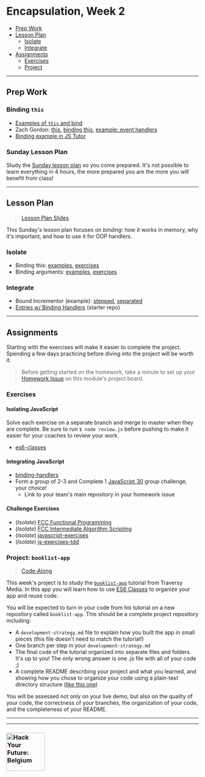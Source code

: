 # Encapsulation, Week 2

* [Prep Work](#prep-work)
* [Lesson Plan](#lesson-plan)
  * [Isolate](#isolate)
  * [Integrate](#integrate)
* [Assignments](#assignments)
  * [Exercises](#exercises)
  * [Project](#project)

---

## Prep Work

### Binding `this`

* [Examples of `this` and bind](https://www.youtube.com/watch?v=PIkA60I0dKU)
* Zach Gordon: [this](https://www.youtube.com/watch?v=2qMKjWf1KdE), [binding this](https://www.youtube.com/watch?v=73aAyap_88w), [example: event handlers](https://www.youtube.com/watch?v=sxRnmKldiBs)
* [Binding example in JS Tutor](http://www.pythontutor.com/javascript.html#code=function%20returnThis%28%29%20%7B%0A%20%20return%20this%3B%0A%7D%0Aconst%20demo0%20%3D%20returnThis%28%29%3B%0A%0Aconst%20obj1%20%3D%20%7B%0A%20%20id%3A%201,%0A%20%20returnThis%0A%7D%3B%0Aconst%20demo1%20%3D%20obj1.returnThis%28%29%3B%0A%0Aconst%20obj2%20%3D%20%7B%20id%3A%202%20%7D%3B%0Aconst%20boundToObj2%20%3D%20returnThis.bind%28obj2%29%3B%0Aconst%20demo2%20%3D%20boundToObj2%28%29%3B%0A%0Aconst%20boundToLiteral%20%3D%20returnThis.bind%28%7B%20id%3A%203%20%7D%29%3B%0Aconst%20demo3%20%3D%20boundToLiteral%28%29%3B&curInstr=0&mode=display&origin=opt-frontend.js&py=js&rawInputLstJSON=%5B%5D)

### Sunday Lesson Plan

Study the [Sunday lesson plan](https://hackyourfuture.be/encapsulation/week-2) so you come prepared. It's not possible to learn everything in 4 hours, the more prepared you are the more you will benefit from class!

---

## Lesson Plan

> [Lesson Plan Slides](https://hackyourfuture.be/encapsulation/week-2)

This Sunday's lesson plan focuses on _binding_: how it works in memory, why it's important, and how to use it for OOP handlers.

### Isolate

* Binding this: [examples](../javascripting/binding-this-examples/REVIEW.md), [exercises](../javascripting/binding-this-exercises/REVIEW.md)
* Binding arguments: [examples](../javascripting/binding-arguments-examples/REVIEW.md), [exercises](../javascripting/binding-arguments-exercises/REVIEW.md)

### Integrate

* Bound Incrementor (example): [stepped](../example-projects/bound-incrementor-stepped), [separated](../example-projects/bound-incrementor-separated)
* [Entries w/ Binding Handlers](https://github.com/hackyourfuturebelgium/entries-binding-handlers) (starter repo)

---

## Assignments

Starting with the exercises will make it easier to complete the project.  Spending a few days practicing before diving into the project will be worth it.

> Before getting started on the homework, take a minute to set up your [Homework Issue](https://github.com/HackYourFutureBelgium/homework-submission#homework-issues) on this module's project board.

### Exercises

#### Isolating JavaScript

Solve each exercise on a separate branch and merge to master when they are complete.  Be sure to run `$ node review.js` before pushing to make it easier for your coaches to review your work.

* [es6-classes](https://github.com/hackyourfuturebelgium/es6-classes)

#### Integrating JavaScript

* [binding-handlers](https://github.com/hackyourfuturebelgium/binding-handlers)
* Form a group of 2-3 and Complete 1 [JavaScript 30](https://github.com/hackyourfuturebelgium/javascript-30) group challenge, your choice!
  * Link to your team's main repository in your homework issue

#### Challenge Exercises

* (_Isolate_) [FCC Functional Programming](https://www.freecodecamp.org/learn/javascript-algorithms-and-data-structures/functional-programming/)
* (_Isolate_) [FCC Intermediate Algorithm Scripting](https://www.freecodecamp.org/learn/javascript-algorithms-and-data-structures/intermediate-algorithm-scripting/)
* (_Isolate_) [javascript-exercises](https://github.com/TheOdinProject/javascript-exercises)
* (_Isolate_) [js-exercises-tdd](https://github.com/CodeYourFuture/js-exercises-tdd)

### Project: `booklist-app`

> [Code-Along](https://github.com/HackYourFutureBelgium/homework-submission/#projects)

This week's project is to study the [`booklist-app`](https://www.youtube.com/watch?v=JaMCxVWtW58) tutorial from Traversy Media.  In this app you will learn how to use [ES6 Classes](https://study.hackyourfuture.be/javascript/oop#classes) to organize your app and reuse code.

You will be expected to turn in your code from his tutorial on a new repository called `booklist-app`.  This should be a complete project repository including:

* A `development-strategy.md` file to explain how you built the app in small pieces (this file doesn't need to match the tutorial!)
* One branch per step in your `development-strategy.md`
* The final code of the tutorial organized into separate files and folders.  It's up to you!  The only wrong answer is one .js file with all of your code ;)
* A complete README describing your project and what you learned, and showing how you chose to organize your code using a plain-text directory structure ([like this one](https://github.com/HackYourFutureBelgium/organized-for-deployment#directory-structure))

You will be assessed not only on your live demo, but also on the quality of your code, the correctness of your branches, the organization of your code, and the completeness of your README.

---
---

### <a href="https://hackyourfuture.be" target="_blank"><img src="https://user-images.githubusercontent.com/18554853/63941625-4c7c3d00-ca6c-11e9-9a76-8d5e3632fe70.jpg" width="100" height="100" alt="Hack Your Future: Belgium"></a>
